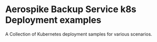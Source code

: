 # Aerospike Backup Service k8s Deployment examples

A Collection of Kubernetes deployment samples for various scenarios.
